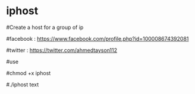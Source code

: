 # iphost

#Create a host for a group of ip




#facebook : https://www.facebook.com/profile.php?id=100008674392081

#twitter : https://twitter.com/ahmedtayson112




#use 

#chmod +x iphost

#./iphost text 
